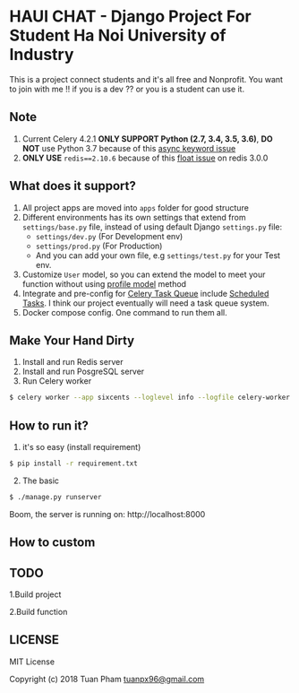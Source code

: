 # HAUI CHAT - Django Project For Student Ha Noi University of Industry

This is a project connect students  and it's all free and Nonprofit. You want to join with me !! if you is a dev ?? or you is a student can use it. 

## Note
1. Current Celery 4.2.1 **ONLY SUPPORT Python (2.7, 3.4, 3.5, 3.6)**, **DO NOT** use Python 3.7 because of this [async keyword issue](https://github.com/celery/celery/issues/4500)
2. **ONLY USE** `redis==2.10.6` because of this [float issue](https://github.com/celery/celery/issues/5175) on redis 3.0.0

## What does it support?

1. All project apps are moved into `apps` folder for good structure
2. Different environments has its own settings that extend from `settings/base.py` file, instead of using default Django `settings.py` file:
    * `settings/dev.py` (For Development env)
    * `settings/prod.py` (For Production)
    * And you can add your own file, e.g `settings/test.py` for your Test env.
3. Customize `User` model, so you can extend the model to meet your function without using [profile model](https://docs.djangoproject.com/en/2.1/topics/auth/customizing/#extending-the-existing-user-model) method
4. Integrate and pre-config for [Celery Task Queue](http://www.celeryproject.org) include [Scheduled Tasks](http://docs.celeryproject.org/en/latest/userguide/periodic-tasks.html). I think our project eventually will need a task queue system.
5. Docker compose config. One command to run them all.

## Make Your Hand Dirty
 1. Install and run Redis server
 2. Install and run PosgreSQL server
 3. Run Celery worker
```bash
$ celery worker --app sixcents --loglevel info --logfile celery-worker.log --detach
```
## How to run it? 
1. it's so easy (install requirement)
```bash
$ pip install -r requirement.txt
```
2. The basic 

```bash
$ ./manage.py runserver
```
Boom, the server is running on: http://localhost:8000

## How to custom

## TODO
1.Build project

2.Build function 

## LICENSE
MIT License

Copyright (c) 2018 Tuan Pham <tuanpx96@gmail.com>